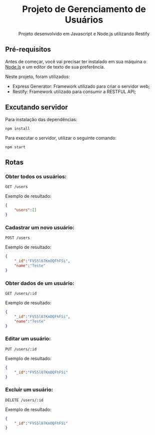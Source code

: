 <h1 align="center">Projeto de Gerenciamento de Usuários</h1>
<p align="center">Projeto desenvolvido em Javascript e Node.js utilizando Restify </p>

## Pré-requisitos

Antes de começar, você vai precisar ter instalado em sua máquina o [Node.js](https://nodejs.org/en/) e 
um editor de texto de sua preferência.

Neste projeto, foram utilizados:

- Express Generator: Framework utilizado para criar o servidor web;
- Restify: Framework utilizado para consumir a RESTFUL API;

## Excutando servidor

Para instalação das dependências:
```
npm install
```

Para executar o servidor, utilizar o seguinte comando:
```
npm start
```

## Rotas
### Obter todos os usuários:
```
GET /users
```
Exemplo de resultado:
```json
{
    "users":[]
}
```

### Cadastrar um novo usuário:
```
POST /users
```
Exemplo de resultado:
```json
{
    "_id":"FVS5l07KmOQFhFSi",
    "name":"Teste"
}
```

### Obter dados de um usuário:
```
GET /users/:id
```
Exemplo de resultado:
```json
{
    "_id":"FVS5l07KmOQFhFSi",
    "name":"Teste"
}
```

### Editar um usuário:
```
PUT /users/:id
```
Exemplo de resultado:
```json
{
    "_id":"FVS5l07KmOQFhFSi"
}
```

### Excluir um usuário:
```
DELETE /users/:id
```
Exemplo de resultado:
```json
{
    "_id":"FVS5l07KmOQFhFSi"
}
```
